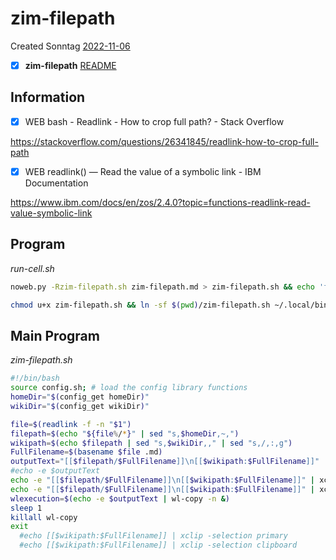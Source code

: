 # zim-filepath
Created Sonntag [2022-11-06]()
- [X] **zim-filepath** [README](README.md)


## Information

- [X] WEB bash - Readlink - How to crop full path? - Stack Overflow

 <https://stackoverflow.com/questions/26341845/readlink-how-to-crop-full-path>

- [X] WEB readlink() — Read the value of a symbolic link - IBM Documentation

 <https://www.ibm.com/docs/en/zos/2.4.0?topic=functions-readlink-read-value-symbolic-link>


## Program

*run-cell.sh*
```bash
noweb.py -Rzim-filepath.sh zim-filepath.md > zim-filepath.sh && echo 'fertig'
```


```bash
chmod u+x zim-filepath.sh && ln -sf $(pwd)/zim-filepath.sh ~/.local/bin/zim-filepath.sh && echo 'fertig'
```

## Main Program

*zim-filepath.sh*
```bash
#!/bin/bash
source config.sh; # load the config library functions
homeDir="$(config_get homeDir)"
wikiDir="$(config_get wikiDir)"

file=$(readlink -f -n "$1")
filepath=$(echo "${file%/*}" | sed "s,$homeDir,~,")
wikipath=$(echo $filepath | sed "s,$wikiDir,," | sed "s,/,:,g")
FullFilename=$(basename $file .md)
outputText="[[$filepath/$FullFilename]]\n[[$wikipath:$FullFilename]]"
#echo -e $outputText
echo -e "[[$filepath/$FullFilename]]\n[[$wikipath:$FullFilename]]" | xclip -selection primary
echo -e "[[$filepath/$FullFilename]]\n[[$wikipath:$FullFilename]]" | xclip -selection clipboard
wlexecution=$(echo -e $outputText | wl-copy -n &)
sleep 1
killall wl-copy
exit
  #echo [[$wikipath:$FullFilename]] | xclip -selection primary
  #echo [[$wikipath:$FullFilename]] | xclip -selection clipboard
```

